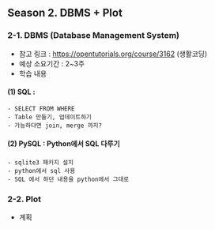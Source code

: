 ## Season 2. DBMS + Plot

### 2-1. DBMS (Database Management System)

- 참고 링크 : https://opentutorials.org/course/3162 (생활코딩)
- 예상 소요기간 : 2~3주
- 학습 내용

#### (1) SQL : 
    - SELECT FROM WHERE
    - Table 만들기, 업데이트하기
    - 가능하다면 join, merge 까지?
    
#### (2) PySQL : Python에서 SQL 다루기
    - sqlite3 패키지 설치
    - python에서 sql 사용
    - SQL 에서 하던 내용을 python에서 그대로
    
### 2-2. Plot

 - 계획 
